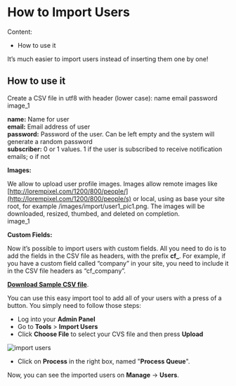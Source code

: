 # How to Import Users

Content:
-   How to use it


It’s much easier to import users instead of inserting them one by one!

## How to use it

Create a CSV file in utf8 with header (lower case): name email password image_1

**name:**  Name for user  
**email:**  Email address of user  
**password:**  Password of the user. Can be left empty and the system will generate a random password  
**subscriber:**  0 or 1 values. 1 if the user is subscribed to receive notification emails; o if not  

**Images:**

We allow to upload user profile images. Images allow remote images like  [http://lorempixel.com/1200/800/people/](http://lorempixel.com/1200/800/people/s)  or local, using as base your site root, for example /images/import/user1_pic1.png. The images will be downloaded, resized, thumbed, and deleted on completion.  
image_1

**Custom Fields:**

Now it’s possible to import users with custom fields. All you need to do is to add the fields in the CSV file as headers, with the prefix  **cf_**. For example, if you have a custom field called “company” in your site, you need to include it in the CSV file headers as “cf_company”.

[**Download Sample CSV file**](https://cdn.rawgit.com/yclas/yclas/master/install/samples/import/users.csv).

You can use this easy import tool to add all of your users with a press of a button. You simply need to follow those steps:

-   Log into your  **Admin Panel**
-   Go to  **Tools**  >  **Import Users**
-   Click  **Choose File**  to select your CVS file and then press  **Upload**

![import users](https://raw.githubusercontent.com/yclas/guides/master/images/import%20users.png)

-   Click  on **Process**  in the right box, named "**Process Queue**".

Now, you can see the imported users on  **Manage**  ->  **Users**.
